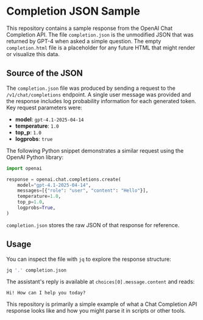 # Completion JSON Sample

This repository contains a sample response from the OpenAI Chat Completion API.
The file `completion.json` is the unmodified JSON that was returned by GPT-4
when asked a simple question. The empty `completion.html` file is a placeholder
for any future HTML that might render or visualize this data.

## Source of the JSON

The `completion.json` file was produced by sending a request to the
`/v1/chat/completions` endpoint. A single user message was provided and the
response includes log probability information for each generated token.
Key request parameters were:

- **model**: `gpt-4.1-2025-04-14`
- **temperature**: `1.0`
- **top_p**: `1.0`
- **logprobs**: `true`

The following Python snippet demonstrates a similar request using the OpenAI
Python library:

```python
import openai

response = openai.chat.completions.create(
    model="gpt-4.1-2025-04-14",
    messages=[{"role": "user", "content": "Hello"}],
    temperature=1.0,
    top_p=1.0,
    logprobs=True,
)
```

`completion.json` stores the raw JSON of that response for reference.

## Usage

You can inspect the file with `jq` to explore the response structure:

```bash
jq '.' completion.json
```

The assistant's reply is available at `choices[0].message.content` and reads:

```
Hi! How can I help you today?
```

This repository is primarily a simple example of what a Chat Completion API
response looks like and how you might parse it in scripts or other tools.

